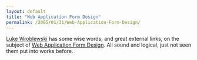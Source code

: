 ```yaml
---
layout: default
title: "Web Application Form Design"
permalink: /2005/01/31/Web-Application-Form-Design/
---
```


<a href="http://www.lukew.com/about/leadership.html">Luke Wroblewski</a> has some wise words, and great external links, on the subject of <a href="http://www.lukew.com/resources/articles/web_forms.html" target="_blank">Web Application Form Design</a>. All sound and logical, just not seen them put into works before.<br/>